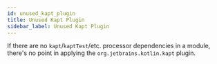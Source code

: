 ```yaml
---
id: unused_kapt_plugin
title: Unused Kapt Plugin
sidebar_label: Unused Kapt Plugin
---
```


If there are no `kapt`/`kaptTest`/etc. processor dependencies in a module, there's no point in
applying
the `org.jetbrains.kotlin.kapt` plugin.
